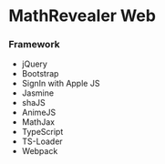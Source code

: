 # MathRevealer Web
### Framework
- jQuery
- Bootstrap
- SignIn with Apple JS
- Jasmine
- shaJS
- AnimeJS
- MathJax
- TypeScript
- TS-Loader
- Webpack